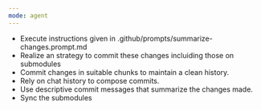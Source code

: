 ```yaml
---
mode: agent
---
```


- Execute instructions given in .github/prompts/summarize-changes.prompt.md
- Realize an strategy to commit these changes incluiding those on submodules
- Commit changes in suitable chunks to maintain a clean history.
- Rely on chat history to compose commits.
- Use descriptive commit messages that summarize the changes made.
- Sync the submodules 